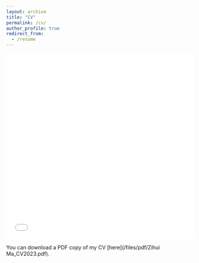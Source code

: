 ```yaml
---
layout: archive
title: "CV"
permalink: /cv/
author_profile: true
redirect_from:
  - /resume
---
```


<iframe src="/files/pdf/Zihui Ma_CV2023.pdf" width="100%" height="500" frameborder="no" border="0" marginwidth="0" marginheight="0"></iframe>

You can download a PDF copy of my CV [here](/files/pdf/Zihui Ma_CV2023.pdf).
